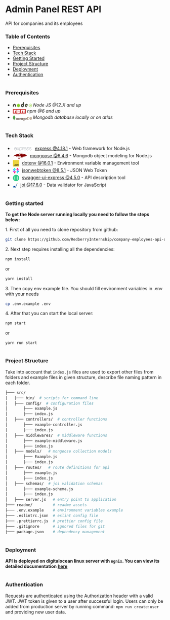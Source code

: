 # Admin Panel REST API

API for companies and its employees

### Table of Contents

- [Prerequisites](#prerequisites)
- [Tech Stack](#tech-stack)
- [Getting Started](#getting-started)
- [Project Structure](#project-structure)
- [Deployment](#deployment)
- [Authentication](#authentication)

#

### Prerequisites

- <img src="./readme/assets/node.svg" height="17" style="position: relative; top: 2px"/> _Node JS @12.X and up_
- <img src="./readme/assets/npm.png" height="16" style="position: relative; top: 5px"> _npm @6 and up_
- <img src="./readme/assets/mongodb.png" height="17" style="position: relative; top: 5px"> _Mongodb database locally or on atlas_

#

### Tech Stack

- <img src="readme/assets/express.png" height="20" style="position: relative; top: 6px" /> [express @4.18.1](https://expressjs.com/) - Web framework for Node.js
- <img src="readme/assets/mongoose.png" height="20" style="position: relative; top: 6px; margin-right: 5px" /> [mongoose @6.4.6](https://mongoosejs.com/) - Mongodb object modeling for Node.js
- <img src="readme/assets/dotenv.png" height="20" style="position: relative; top: 6px; margin-right: 5px" /> [dotenv @16.0.1](https://www.npmjs.com/package/dotenv) - Environment variable management tool
- <img src="readme/assets/jwt.svg" height="20" style="position: relative; top: 6px; margin-right: 5px" /> [jsonwebtoken @8.5.1](https://jwt.io/) - JSON Web Token
- <img src="readme/assets/swagger.png" height="20" style="position: relative; top: 6px; margin-right: 5px" /> [swagger-ui-express @4.5.0](https://swagger.io/) - API description tool
- <img src="readme/assets/joi.png" height="20" style="position: relative; top: 6px; margin-right: 5px" /> [joi @17.6.0](https://joi.dev/) - Data validator for JavaScript

#

### Getting started

**To get the Node server running locally you need to follow the steps below:**

1\. First of all you need to clone repository from github:

```sh
git clone https://github.com/RedberryInternship/company-employees-api-otomamatsashvili.git
```

2\. Next step requires installing all the dependencies:

```sh
npm install
```

or

```sh
yarn install
```

3\. Then copy env example file. You should fill environment variables in .env with your needs

```sh
cp .env.example .env
```

4\. After that you can start the local server:

```sh
npm start
```

or

```
yarn run start
```

#

### Project Structure

Take into account that `index.js` files are used to export other files from folders and example files in given structure, describe file naming pattern in each folder.

```bash
├─── src/
│   ├─── bin/  # scripts for command line
│   ├─── config/  # configuration files
│       ├─── example.js
│       ├─── index.js
│   ├─── controllers/  # controller functions
│       ├─── example-controller.js
│       ├─── index.js
│   ├─── middlewares/  # middleware functions
│       ├─── example-middleware.js
│       ├─── index.js
│   ├─── models/   # mongoose collection models
│       ├─── Example.js
│       ├─── index.js
│   ├─── routes/   # route definitions for api
│       ├─── example.js
│       ├─── index.js
│   ├─── schemas/  # joi validation schemas
│       ├─── example-schema.js
│       ├─── index.js
│   ├─── server.js   # entry point to application
├─── readme/         # readme assets
├─── .env.example    # environment variables example
├─── .eslintrc.json  # eslint config file
├─── .prettierrc.js  # prettier config file
├─── .gitignore      # ignored files for git
├─── package.json    # dependency management
```

#

### Deployment

**API is deployed on digitalocean linux server with `ngnix`. You can view its detailed documentation [here](https://employee-companies-api.otar.redberryinternship.ge/api-docs/)**

#

### Authentication

Requests are authenticated using the Authorization header with a valid JWT. JWT token is given to a user after successful login. Users can only be added from production server by running command: `npm run create:user` and providing new user data.
